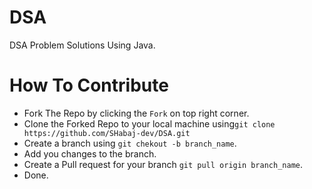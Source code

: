 # DSA
DSA Problem Solutions Using Java.

# How To Contribute

- Fork The Repo by clicking the `Fork` on top right corner.
- Clone the Forked Repo to your local machine using`git clone https://github.com/SHabaj-dev/DSA.git`
- Create a branch using `git chekout -b branch_name`.
- Add you changes to the branch.
- Create a Pull request for your branch `git pull origin branch_name`.
- Done.

